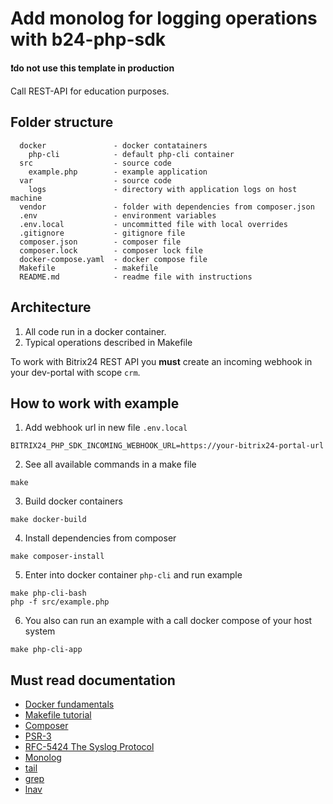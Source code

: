 # Add monolog for logging operations with b24-php-sdk 

**❗do not use this template in production**

Call REST-API for education purposes.

## Folder structure
```
  docker               - docker contatainers
    php-cli            - default php-cli container
  src                  - source code
    example.php        - example application
  var                  - source code
    logs               - directory with application logs on host machine
  vendor               - folder with dependencies from composer.json  
  .env                 - environment variables
  .env.local           - uncommitted file with local overrides  
  .gitignore           - gitignore file
  composer.json        - composer file
  composer.lock        - composer lock file
  docker-compose.yaml  - docker compose file
  Makefile             - makefile
  README.md            - readme file with instructions    
```
## Architecture
1. All code run in a docker container.
2. Typical operations described in Makefile

To work with Bitrix24 REST API you **must** create an incoming webhook in your dev-portal with scope `crm`.

## How to work with example

1. Add webhook url in new file `.env.local`
```
BITRIX24_PHP_SDK_INCOMING_WEBHOOK_URL=https://your-bitrix24-portal-url
```
2. See all available commands in a make file
```shell
make
```
3. Build docker containers
```shell
make docker-build
```
4. Install dependencies from composer
```shell
make composer-install
```

5. Enter into docker container `php-cli` and run example
```shell
make php-cli-bash
php -f src/example.php
```

6. You also can run an example with a call docker compose of your host system
```shell
make php-cli-app
```

## Must read documentation
- [Docker fundamentals](https://docs.docker.com/get-started/introduction/)
- [Makefile tutorial](https://makefiletutorial.com/#getting-started)
- [Composer](https://getcomposer.org/doc/)
- [PSR-3](https://www.php-fig.org/psr/psr-3/)
- [RFC-5424 The Syslog Protocol](https://datatracker.ietf.org/doc/html/rfc5424)
- [Monolog](https://github.com/Seldaek/monolog)
- [tail](https://man7.org/linux/man-pages/man1/tail.1.html)
- [grep](https://man7.org/linux/man-pages/man1/grep.1.html)
- [lnav](https://lnav.org/)